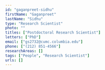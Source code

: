 ```yaml
---
id: "gaganpreet-sidhu"
firstName: "Gaganpreet"
lastName: "Sidhu"
type: "Research Scientist"
photo: ""
titles: ["Postdoctoral Research Scientist"]
letters: ["PhD"]
email: ["gs2732@cumc.columbia.edu"]
phone: ["(212) 851-4566"]
researchAreas: []
tags: ["People", "Research Scientist"]
urls: []
---
```

